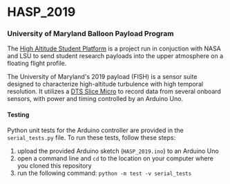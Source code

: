 # HASP_2019

### University of Maryland Balloon Payload Program

The [High Altitude Student Platform](https://laspace.lsu.edu/hasp/) is a project run in conjuction with NASA and LSU to send student research payloads into the upper atmosphere on a floating flight profile.

The University of Maryland's 2019 payload (FISH) is a sensor suite designed to characterize high-altitude turbulence with high temporal resolution.
It utilizes a [DTS Slice Micro](https://www.dtsweb.com/slice-micro-daq/) to record data from several onboard sensors, with power and timing controlled by an Arduino Uno.

#### Testing

Python unit tests for the Arduino controller are provided in the `serial_tests.py` file. 
To run these tests, follow these steps:

1. upload the provided Arduino sketch (`HASP_2019.ino`) to an Arduino Uno
2. open a command line and `cd` to the location on your computer where you cloned this repository
3. run the following command: `python -m test -v serial_tests`